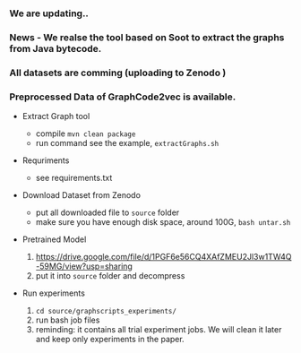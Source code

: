 ### We are updating..
### News - We realse the tool based on Soot to extract the graphs from Java bytecode.
### All datasets are comming (uploading to Zenodo )
### Preprocessed Data of GraphCode2vec is available.

- Extract Graph tool
  - compile `mvn clean package`
  - run command see the example, `extractGraphs.sh`
- Requriments
  - see  requirements.txt
- Download Dataset from Zenodo
  - put all downloaded file to `source` folder
  - make sure you have enough disk space, around 100G, `bash untar.sh`
  
- Pretrained Model
  1. https://drive.google.com/file/d/1PGF6e56CQ4XAfZMEU2Jl3w1TW4Q-59MG/view?usp=sharing
  2. put it into `source` folder and decompress

- Run experiments
  1. `cd source/graphscripts_experiments/`
  2. run bash job files
  3. reminding: it contains all trial experiment jobs. We will clean it later and keep only experiments in the paper.

